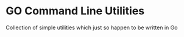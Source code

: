 # GO Command Line Utilities

Collection of simple utilities which just so happen to be written in Go